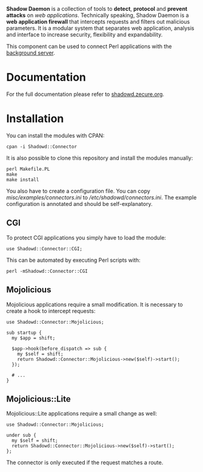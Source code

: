 **Shadow Daemon** is a collection of tools to **detect**, **protocol** and **prevent** **attacks** on *web applications*. Technically speaking, Shadow Daemon is a **web application firewall** that intercepts requests and filters out malicious parameters. It is a modular system that separates web application, analysis and interface to increase security, flexibility and expandability.

This component can be used to connect Perl applications with the [background server](https://github.com/zecure/shadowd).

# Documentation
For the full documentation please refer to [shadowd.zecure.org](https://shadowd.zecure.org/).

# Installation
You can install the modules with CPAN:

    cpan -i Shadowd::Connector

It is also possible to clone this repository and install the modules manually:

    perl Makefile.PL
    make
    make install

You also have to create a configuration file. You can copy *misc/examples/connectors.ini* to */etc/shadowd/connectors.ini*. The example configuration is annotated and should be self-explanatory.

## CGI
To protect CGI applications you simply have to load the module:

    use Shadowd::Connector::CGI;

This can be automated by executing Perl scripts with:

    perl -mShadowd::Connector::CGI

## Mojolicious
Mojolicious applications require a small modification. It is necessary to create a hook to intercept requests:

    use Shadowd::Connector::Mojolicious;
    
    sub startup {
      my $app = shift;
    
      $app->hook(before_dispatch => sub {
        my $self = shift;
        return Shadowd::Connector::Mojolicious->new($self)->start();
      });

      # ...
    }

## Mojolicious::Lite
Mojolicious::Lite applications require a small change as well:

    use Shadowd::Connector::Mojolicious;
    
    under sub {
      my $self = shift;
      return Shadowd::Connector::Mojolicious->new($self)->start();
    };

The connector is only executed if the request matches a route.
